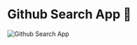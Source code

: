 # Github Search App 🔎

![Github Search App](https://repository-images.githubusercontent.com/525244327/dd54607c-6086-425c-bf82-0a8caced2f9f)